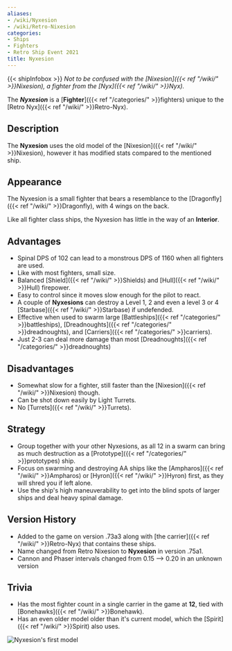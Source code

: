 ```yaml
---
aliases:
- /wiki/Nyxesion
- /wiki/Retro-Nixesion
categories:
- Ships
- Fighters
- Retro Ship Event 2021
title: Nyxesion
---
```


{{< shipInfobox >}} _Not to be confused with the [Nixesion]({{< ref "/wiki/" >}}Nixesion), a fighter from the [Nyx]({{< ref "/wiki/" >}}Nyx)._

The **_Nyxesion_** is a [**Fighter**]({{< ref "/categories/" >}}fighters) unique to the [Retro Nyx]({{< ref "/wiki/" >}}Retro-Nyx). 

## Description

The **Nyxesion** uses the old model of the [Nixesion]({{< ref "/wiki/" >}}Nixesion), however it has modified stats compared to the mentioned ship.

## Appearance

The Nyxesion is a small fighter that bears a resemblance to the [Dragonfly]({{< ref "/wiki/" >}}Dragonfly), with 4 wings on the back.

Like all fighter class ships, the Nyxesion has little in the way of an **Interior**.

## Advantages

- Spinal DPS of 102 can lead to a monstrous DPS of 1160 when all fighters are used.
- Like with most fighters, small size.
- Balanced [Shield]({{< ref "/wiki/" >}}Shields) and [Hull]({{< ref "/wiki/" >}}Hull) firepower.
- Easy to control since it moves slow enough for the pilot to react.
- A couple of **Nyxesions** can destroy a Level 1, 2 and even a level 3 or 4 [Starbase]({{< ref "/wiki/" >}}Starbase) if undefended.
- Effective when used to swarm large [Battleships]({{< ref "/categories/" >}}battleships), [Dreadnoughts]({{< ref "/categories/" >}}dreadnoughts), and [Carriers]({{< ref "/categories/" >}}carriers).
- Just 2-3 can deal more damage than most [Dreadnoughts]({{< ref "/categories/" >}}dreadnoughts)

## Disadvantages

- Somewhat slow for a fighter, still faster than the [Nixesion]({{< ref "/wiki/" >}}Nixesion) though.
- Can be shot down easily by Light Turrets.
- No [Turrets]({{< ref "/wiki/" >}}Turrets).

## Strategy

- Group together with your other Nyxesions, as all 12 in a swarm can bring as much destruction as a [Prototype]({{< ref "/categories/" >}}prototypes) ship.
- Focus on swarming and destroying AA ships like the [Ampharos]({{< ref "/wiki/" >}}Ampharos) or [Hyron]({{< ref "/wiki/" >}}Hyron) first, as they will shred you if left alone.
- Use the ship's high maneuverability to get into the blind spots of larger ships and deal heavy spinal damage.

## Version History 

- Added to the game on version .73a3 along with [the carrier]({{< ref "/wiki/" >}}Retro-Nyx) that contains these ships.
- Name changed from Retro Nixesion to **Nyxesion** in version .75a1.
- Cannon and Phaser intervals changed from 0.15 --> 0.20 in an unknown version

## Trivia

- Has the most fighter count in a single carrier in the game at **12**, tied with [Bonehawks]({{< ref "/wiki/" >}}Bonehawk).
- Has an even older model older than it's current model, which the [Spirit]({{< ref "/wiki/" >}}Spirit) also uses.

![Nyxesion's first
model](Nyxesionoldest-icon.png "Nyxesion's first model")